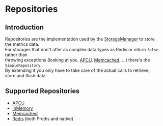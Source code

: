 Repositories
============

## Introduction

Repositories are the implementation used by the [StorageManager](../README.md#storagemanager) to store the metrics data.  
For storages that don't offer as complex data types as Redis or return `false` rather than  
throwing exceptions (looking at you, [APCU][apcu-store], [Memcached][memcached-set], ...)  there's the  `SimpleRepository`.  
By extending it you only have to take care of the actual calls to retrieve, store and flush data. 

## Supported Repositories

* [APCU](APCU.md)
* [InMemory](IN_MEMORY.md)
* [Memcached](MEMCACHED.md)
* [Redis](REDIS.md) (both Predis and native)

[apcu-store]: http://php.net/manual/en/function.apcu-store.php#refsect1-function.apcu-store-returnvalues
[memcached-set]: http://php.net/manual/en/memcached.set.php#refsect1-memcached.set-returnvalues
